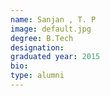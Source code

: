 ```yaml
---
name: Sanjan , T. P
image: default.jpg
degree: B.Tech
designation:
graduated year: 2015
bio:
type: alumni
---
```


